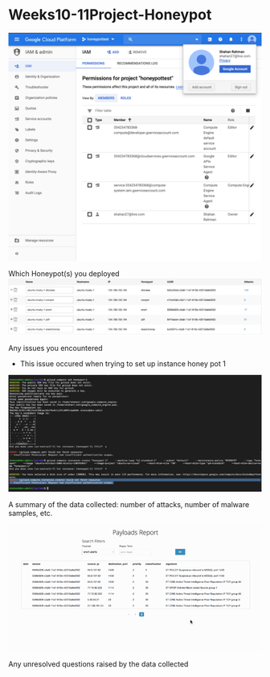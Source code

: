 # Weeks10-11Project-Honeypot


<img src='ProofOfHoneyPotTest.png' title='Proof Of HoneyPot' width='' alt='' />



Which Honeypot(s) you deployed
<img src='HoneypotsDeployed.png' title='Proof Of Deployed' width='' alt='' />

Any issues you encountered
* This issue occured when trying to set up instance honey pot 1
<img src='Error.png' title='HoneyPot 1' width='' alt='' />


A summary of the data collected: number of attacks, number of malware samples, etc.

<img src='data_collected.gif' title='' width='' alt='' />


Any unresolved questions raised by the data collected





